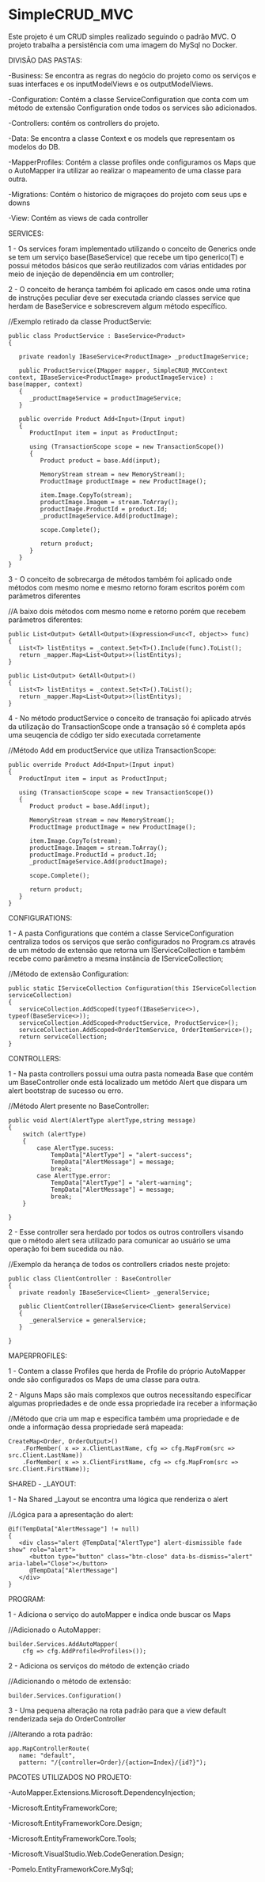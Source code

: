 # SimpleCRUD_MVC

Este projeto é um CRUD simples realizado seguindo o padrão MVC.
O projeto trabalha a persistência com uma imagem do MySql no Docker.

DIVISÃO DAS PASTAS: 

 -Business: Se encontra as regras do negócio do projeto como os serviços e suas interfaces e os inputModelViews e os outputModelViews.

 -Configuration: Contém a classe ServiceConfiguration que conta com um método de extensão Configuration onde todos os services são adicionados.

 -Controllers: contém os controllers do projeto.

 -Data: Se encontra a classe Context e os models que representam os modelos do DB.

 -MapperProfiles: Contém a classe profiles onde configuramos os Maps que o AutoMapper ira utilizar ao realizar o mapeamento de uma classe para outra.

 -Migrations: Contém o historico de migraçoes do projeto com seus ups e downs

 -View: Contém as views de cada controller

SERVICES:

1 - Os services foram implementado utilizando o conceito de Generics onde se tem um serviço base(BaseService) que recebe um tipo generico(T) e possui métodos básicos que serão reutilizados com várias entidades por meio de injeção de dependência em um controller;

2 - O conceito de herança também foi aplicado em casos onde uma rotina de instruções peculiar deve ser executada criando classes service que herdam de BaseService e sobrescrevem algum método específico.

//Exemplo retirado da classe ProductServie:

    public class ProductService : BaseService<Product>    
    {
     
       private readonly IBaseService<ProductImage> _productImageService;

       public ProductService(IMapper mapper, SimpleCRUD_MVCContext context, IBaseService<ProductImage> productImageService) : base(mapper, context)
       {
          _productImageService = productImageService;
       }

       public override Product Add<Input>(Input input)
       {
          ProductInput item = input as ProductInput;

          using (TransactionScope scope = new TransactionScope())
          {
             Product product = base.Add(input);

             MemoryStream stream = new MemoryStream();
             ProductImage productImage = new ProductImage();

             item.Image.CopyTo(stream);
             productImage.Imagem = stream.ToArray();
             productImage.ProductId = product.Id;
             _productImageService.Add(productImage);

             scope.Complete();

             return product;
          }
       }
    }

3 - O conceito de sobrecarga de métodos também foi aplicado onde métodos com mesmo nome e mesmo retorno foram escritos porém com parâmetros diferentes 
 
//A baixo dois métodos com mesmo nome e retorno porém que recebem parâmetros diferentes:

    public List<Output> GetAll<Output>(Expression<Func<T, object>> func)
    {
       List<T> listEntitys = _context.Set<T>().Include(func).ToList();
       return _mapper.Map<List<Output>>(listEntitys);
    }

    public List<Output> GetAll<Output>()
    {
       List<T> listEntitys = _context.Set<T>().ToList();
       return _mapper.Map<List<Output>>(listEntitys);
    }

4 - No método productService o conceito de transação foi aplicado atrvés da utilização do TransactionScope onde a transação só é completa após uma seuqencia de código ter sido executada corretamente

 //Método Add em productService que utiliza TransactionScope:
 
    public override Product Add<Input>(Input input)
    {
       ProductInput item = input as ProductInput;

       using (TransactionScope scope = new TransactionScope())
       {
          Product product = base.Add(input);

          MemoryStream stream = new MemoryStream();
          ProductImage productImage = new ProductImage();

          item.Image.CopyTo(stream);
          productImage.Imagem = stream.ToArray();
          productImage.ProductId = product.Id;
          _productImageService.Add(productImage);

          scope.Complete();

          return product;
       }
    }

CONFIGURATIONS:
 
 1 - A pasta Configurations que contém a classe ServiceConfiguration centraliza todos os serviços que serão configurados no Program.cs através de um método de extensão que retorna um IServiceCollection e também recebe como parâmetro a mesma instância de IServiceCollection;
 
 //Método de extensão Configuration:

    public static IServiceCollection Configuration(this IServiceCollection serviceCollection) 
    {
       serviceCollection.AddScoped(typeof(IBaseService<>), typeof(BaseService<>));
       serviceCollection.AddScoped<ProductService, ProductService>();
       serviceCollection.AddScoped<OrderItemService, OrderItemService>();
       return serviceCollection;
    }

CONTROLLERS: 

 1 - Na pasta controllers possui uma outra pasta nomeada Base que contém um BaseController onde está localizado um metódo Alert que dispara um alert bootstrap de sucesso ou erro.

 //Método Alert presente no BaseController:
 
    public void Alert(AlertType alertType,string message)
    {
        switch (alertType)
        {
            case AlertType.sucess:
                TempData["AlertType"] = "alert-success";
                TempData["AlertMessage"] = message;
                break;
            case AlertType.error:
                TempData["AlertType"] = "alert-warning";
                TempData["AlertMessage"] = message;
                break;
        }
        
    }


2 - Esse controller sera herdado por todos os outros controllers visando que o método alert sera utilizado para comunicar ao usuário se uma operação foi bem sucedida ou não.

 //Exemplo da herança de todos os controllers criados neste projeto:

    public class ClientController : BaseController
    {
       private readonly IBaseService<Client> _generalService;
    
       public ClientController(IBaseService<Client> generalService)
       {
          _generalService = generalService;
       }
       
    }

MAPERPROFILES: 

1 - Contem a classe Profiles que herda de Profile do próprio AutoMapper onde são configurados os Maps de uma classe para outra.

2 - Alguns Maps são mais complexos que outros necessitando especificar algumas propriedades e de onde essa propriedade ira receber a informação

 //Método que cria um map e especifica também uma propriedade e de onde a informação dessa propriedade será mapeada:
 
    CreateMap<Order, OrderOutput>()
        .ForMember( x => x.ClientLastName, cfg => cfg.MapFrom(src => src.Client.LastName))
        .ForMember( x => x.ClientFirstName, cfg => cfg.MapFrom(src => src.Client.FirstName));


SHARED - _LAYOUT:

1 - Na Shared _Layout se encontra uma lógica que renderiza o alert 

 //Lógica para a apresentação do alert:
 
    @if(TempData["AlertMessage"] != null)
    {
       <div class="alert @TempData["AlertType"] alert-dismissible fade show" role="alert">
          <button type="button" class="btn-close" data-bs-dismiss="alert" aria-label="Close"></button>
          @TempData["AlertMessage"]
       </div>
    }

PROGRAM: 

 1 - Adiciona o serviço do autoMapper e indica onde buscar os Maps 

 //Adicionado o AutoMapper: 

    builder.Services.AddAutoMapper(
        cfg => cfg.AddProfile<Profiles>());

 2 - Adiciona os serviços do método de extenção criado 

 //Adicionando o método de extensão:

    builder.Services.Configuration()

3 - Uma pequena alteração na rota padrão para que a view default renderizada seja do OrderController

 //Alterando a rota padrão: 

    app.MapControllerRoute(
       name: "default",
       pattern: "/{controller=Order}/{action=Index}/{id?}");

PACOTES UTILIZADOS NO PROJETO:

 -AutoMapper.Extensions.Microsoft.DependencyInjection;
 
 -Microsoft.EntityFrameworkCore;
 
 -Microsoft.EntityFrameworkCore.Design;
 
 -Microsoft.EntityFrameworkCore.Tools;
 
 -Microsoft.VisualStudio.Web.CodeGeneration.Design;
 
 -Pomelo.EntityFrameworkCore.MySql;

